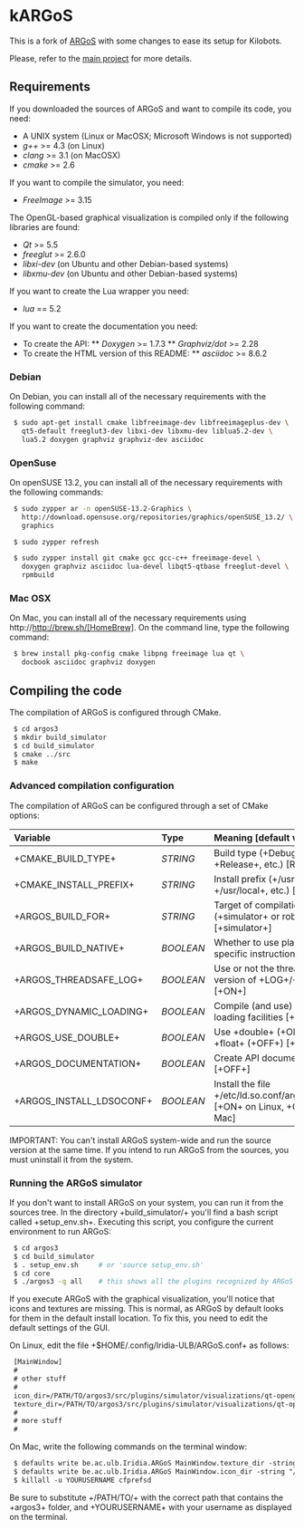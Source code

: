 kARGoS
=============

This is a fork of [ARGoS](https://www.argos-sim.info) with some changes to ease its setup for Kilobots.

Please, refer to the [main project](https://www.argos-sim.info) for more details.

## Requirements

If you downloaded the sources of ARGoS and want to compile its code, you need:

* A UNIX system (Linux or MacOSX; Microsoft Windows is not supported)
* _g++_ >= 4.3 (on Linux)
* _clang_ >= 3.1 (on MacOSX)
* _cmake_ >= 2.6

If you want to compile the simulator, you need:

* _FreeImage_ >= 3.15

The OpenGL-based graphical visualization is compiled only if the following
libraries are found:

* _Qt_ >= 5.5
* _freeglut_ >= 2.6.0
* _libxi-dev_ (on Ubuntu and other Debian-based systems)
* _libxmu-dev_ (on Ubuntu and other Debian-based systems)

If you want to create the Lua wrapper you need:

* _lua_ == 5.2

If you want to create the documentation you need:

* To create the API:
** _Doxygen_ >= 1.7.3
** _Graphviz/dot_ >= 2.28
* To create the HTML version of this README:
** _asciidoc_ >= 8.6.2

### Debian

On Debian, you can install all of the necessary requirements
with the following command:

``` bash
 $ sudo apt-get install cmake libfreeimage-dev libfreeimageplus-dev \
   qt5-default freeglut3-dev libxi-dev libxmu-dev liblua5.2-dev \
   lua5.2 doxygen graphviz graphviz-dev asciidoc
```

### OpenSuse

On openSUSE 13.2, you can install all of the necessary requirements
with the following commands:

``` bash
 $ sudo zypper ar -n openSUSE-13.2-Graphics \
   http://download.opensuse.org/repositories/graphics/openSUSE_13.2/ \
   graphics

 $ sudo zypper refresh

 $ sudo zypper install git cmake gcc gcc-c++ freeimage-devel \
   doxygen graphviz asciidoc lua-devel libqt5-qtbase freeglut-devel \
   rpmbuild
```

### Mac OSX

On Mac, you can install all of the necessary requirements using
http://http://brew.sh/[HomeBrew]. On the command line, type the
following command:

``` bash
 $ brew install pkg-config cmake libpng freeimage lua qt \
   docbook asciidoc graphviz doxygen
```

## Compiling the code

The compilation of ARGoS is configured through CMake.

``` bash
 $ cd argos3
 $ mkdir build_simulator
 $ cd build_simulator
 $ cmake ../src
 $ make
 ```

### Advanced compilation configuration

The compilation of ARGoS can be configured through a set of CMake options:

| Variable                 | Type      | Meaning [default value]
| :----------------------- | :-------- | :--------------------------
| +CMAKE_BUILD_TYPE+       | _STRING_  | Build type (+Debug+, +Release+, etc.) [Release]
| +CMAKE_INSTALL_PREFIX+   | _STRING_  | Install prefix (+/usr+, +/usr/local+, etc.) [+/usr+]
| +ARGOS_BUILD_FOR+        | _STRING_  | Target of compilation (+simulator+ or robot name) [+simulator+]
| +ARGOS_BUILD_NATIVE+     | _BOOLEAN_ | Whether to use platform-specific instructions [+OFF+]
| +ARGOS_THREADSAFE_LOG+   | _BOOLEAN_ | Use or not the thread-safe version of +LOG+/+LOGERR+. [+ON+]
| +ARGOS_DYNAMIC_LOADING+  | _BOOLEAN_ | Compile (and use) dynamic loading facilities [+ON+]
| +ARGOS_USE_DOUBLE+       | _BOOLEAN_ | Use +double+ (+ON+) or +float+ (+OFF+) [+ON+]
| +ARGOS_DOCUMENTATION+    | _BOOLEAN_ | Create API documentation [+OFF+]
| +ARGOS_INSTALL_LDSOCONF+ | _BOOLEAN_ | Install the file +/etc/ld.so.conf/argos3.conf+ [+ON+ on Linux, +OFF+ on Mac]

IMPORTANT: You can't install ARGoS system-wide and run the source version at the same time.
           If you intend to run ARGoS from the sources, you must uninstall it from the
           system.

### Running the ARGoS simulator

If you don't want to install ARGoS on your system, you can run it from the sources
tree. In the directory +build_simulator/+ you'll find a bash script called
+setup_env.sh+. Executing this script, you configure the current environment to
run ARGoS:

``` bash
 $ cd argos3
 $ cd build_simulator
 $ . setup_env.sh     # or 'source setup_env.sh'
 $ cd core
 $ ./argos3 -q all    # this shows all the plugins recognized by ARGoS
```

If you execute ARGoS with the graphical visualization, you'll notice that
icons and textures are missing. This is normal, as ARGoS by default looks
for them in the default install location. To fix this, you need to edit
the default settings of the GUI.

On Linux, edit the file +$HOME/.config/Iridia-ULB/ARGoS.conf+ as follows:

``` txt
 [MainWindow]
 #
 # other stuff
 #
 icon_dir=/PATH/TO/argos3/src/plugins/simulator/visualizations/qt-opengl/icons/
 texture_dir=/PATH/TO/argos3/src/plugins/simulator/visualizations/qt-opengl/textures/
 #
 # more stuff
 #
```

On Mac, write the following commands on the terminal window:

``` txt
 $ defaults write be.ac.ulb.Iridia.ARGoS MainWindow.texture_dir -string "/PATH/TO/argos3/src/plugins/simulator/visualizations/qt-opengl/textures/"
 $ defaults write be.ac.ulb.Iridia.ARGoS MainWindow.icon_dir -string "/PATH/TO/argos3/src/plugins/simulator/visualizations/qt-opengl/icons/"
 $ killall -u YOURUSERNAME cfprefsd
```
    
Be sure to substitute +/PATH/TO/+ with the correct path that contains the +argos3+
folder, and +YOURUSERNAME+ with your username as displayed on the terminal.


